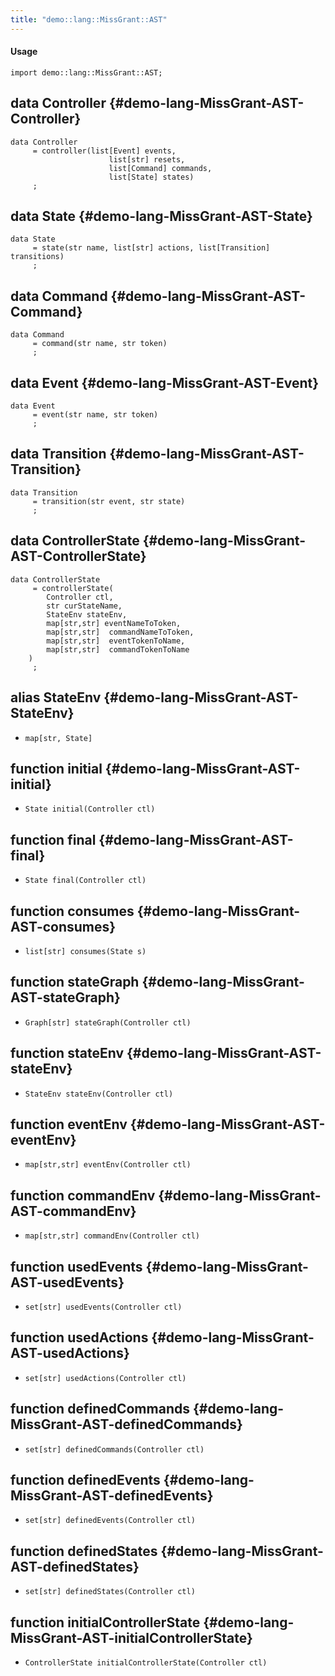 ```yaml
---
title: "demo::lang::MissGrant::AST"
---
```


#### Usage

`import demo::lang::MissGrant::AST;`


## data Controller {#demo-lang-MissGrant-AST-Controller}

```rascal
data Controller  
     = controller(list[Event] events, 
					  list[str] resets, 
					  list[Command] commands,
					  list[State] states)
     ;
```

## data State {#demo-lang-MissGrant-AST-State}

```rascal
data State  
     = state(str name, list[str] actions, list[Transition] transitions)
     ;
```

## data Command {#demo-lang-MissGrant-AST-Command}

```rascal
data Command  
     = command(str name, str token)
     ;
```

## data Event {#demo-lang-MissGrant-AST-Event}

```rascal
data Event  
     = event(str name, str token)
     ;
```

## data Transition {#demo-lang-MissGrant-AST-Transition}

```rascal
data Transition  
     = transition(str event, str state)
     ;
```

## data ControllerState {#demo-lang-MissGrant-AST-ControllerState}

```rascal
data ControllerState  
     = controllerState(
		Controller ctl,
		str curStateName, 
		StateEnv stateEnv,
		map[str,str] eventNameToToken,
		map[str,str]  commandNameToToken,
		map[str,str]  eventTokenToName,
		map[str,str]  commandTokenToName
	)
     ;
```

## alias StateEnv {#demo-lang-MissGrant-AST-StateEnv}

* `map[str, State]`

## function initial {#demo-lang-MissGrant-AST-initial}

* ``State initial(Controller ctl)``

## function final {#demo-lang-MissGrant-AST-final}

* ``State final(Controller ctl)``

## function consumes {#demo-lang-MissGrant-AST-consumes}

* ``list[str] consumes(State s)``

## function stateGraph {#demo-lang-MissGrant-AST-stateGraph}

* ``Graph[str] stateGraph(Controller ctl)``

## function stateEnv {#demo-lang-MissGrant-AST-stateEnv}

* ``StateEnv stateEnv(Controller ctl)``

## function eventEnv {#demo-lang-MissGrant-AST-eventEnv}

* ``map[str,str] eventEnv(Controller ctl)``

## function commandEnv {#demo-lang-MissGrant-AST-commandEnv}

* ``map[str,str] commandEnv(Controller ctl)``

## function usedEvents {#demo-lang-MissGrant-AST-usedEvents}

* ``set[str] usedEvents(Controller ctl)``

## function usedActions {#demo-lang-MissGrant-AST-usedActions}

* ``set[str] usedActions(Controller ctl)``

## function definedCommands {#demo-lang-MissGrant-AST-definedCommands}

* ``set[str] definedCommands(Controller ctl)``

## function definedEvents {#demo-lang-MissGrant-AST-definedEvents}

* ``set[str] definedEvents(Controller ctl)``

## function definedStates {#demo-lang-MissGrant-AST-definedStates}

* ``set[str] definedStates(Controller ctl)``

## function initialControllerState {#demo-lang-MissGrant-AST-initialControllerState}

* ``ControllerState initialControllerState(Controller ctl)``

